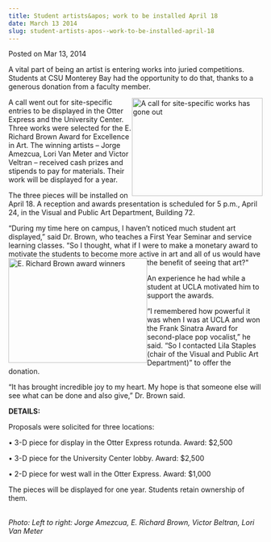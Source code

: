 ```yaml
---
title: Student artists&apos; work to be installed April 18
date: March 13 2014
slug: student-artists-apos--work-to-be-installed-april-18
---
```





<span class="date">Posted on Mar 13, 2014    </span>
<p>A vital part of being an artist is entering works into juried
competitions. Students at CSU Monterey Bay had the opportunity to
do that, thanks to a generous donation from a faculty member.</p>
<p><img alt="A call for site-specific works has gone out" src="http://news.csumb.edu/sites/default/files/65/attachments/news/images/eye.jpeg" style="float:right; width:259px; height:194px">A call went out
for site-specific entries to be displayed in the Otter Express and
the University Center. Three works were selected for the E. Richard
Brown Award for Excellence in Art. The winning artists &#x2013; Jorge
Amezcua, Lori Van Meter and Victor Veltran &#x2013; received cash prizes
and stipends to pay for materials. Their work will be displayed for
a year.</img></p>
<p>The three pieces will be installed on April 18. A reception and
awards presentation is scheduled for 5 p.m., April 24, in the
Visual and Public Art Department, Building 72.</p>
<p>&#x201C;During my time here on campus, I haven&#x2019;t noticed much student
art displayed,&#x201D; said Dr. Brown, who teaches a First Year Seminar
and service learning classes. &#x201C;So I thought, what if I were to make
a monetary award to motivate the students to become more active in
art and all of us would have the benefit of seeing that
art?&quot;<img alt="E. Richard Brown award winners" src="http://news.csumb.edu/sites/default/files/65/attachments/news/images/art_winners_for_web.jpg" style="float:left; width:275px; height:207px"/></p>
<p>An experience he had while a student at UCLA motivated him to
support the awards.</p>
<p>&#x201C;I remembered how powerful it was when I was at UCLA and won the
Frank Sinatra Award for second-place pop vocalist,&#x201D; he said. &#x201C;So I
contacted Lila Staples (chair of the Visual and Public Art
Department)&#x201D; to offer the donation.</p>
<p>&#x201C;It has brought incredible joy to my heart. My hope is that
someone else will see what can be done and also give,&#x201D; Dr. Brown
said.</p>
<p><strong>DETAILS:</strong></p>
<p>Proposals were solicited for three locations:</p>
<p>&#x2022; 3-D piece for display in the Otter Express rotunda. Award:
$2,500</p>
<p>&#x2022; 3-D piece for the University Center lobby. Award: $2,500</p>
<p>&#x2022; 2-D piece for west wall in the Otter Express. Award:
$1,000</p>
<p>The pieces will be displayed for one year. Students retain
ownership of them.</p>
<p class="small"><br>
<em>Photo: Left to right: Jorge Amezcua, E. Richard Brown, Victor
Beltran, Lori Van Meter</em></br></p>





